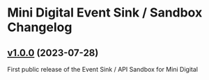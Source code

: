 # Mini Digital Event Sink / Sandbox Changelog

## [v1.0.0](https://github.com/WunderbarNetwork/mini-digital-event-sink/compare/v0.1.0...v1.0.0) (2023-07-28)

First public release of the Event Sink / API Sandbox for Mini Digital
